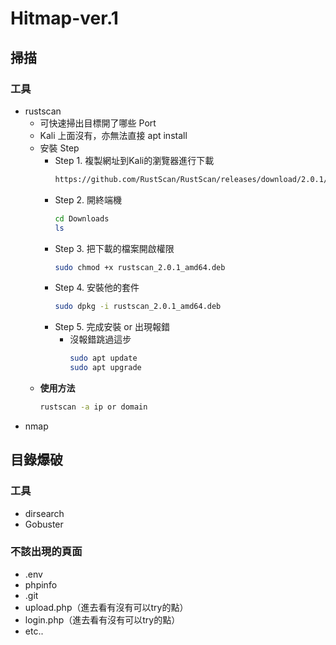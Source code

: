 # Hitmap-ver.1

## 掃描

### 工具
  - rustscan
    -  可快速掃出目標開了哪些 Port
    -  Kali 上面沒有，亦無法直接 apt install
    -  安裝 Step
        - Step 1. 複製網址到Kali的瀏覽器進行下載
            ```sh
            https://github.com/RustScan/RustScan/releases/download/2.0.1/rustscan_2.0.1_amd64.deb
            ```
        - Step 2. 開終端機
            ```sh
            cd Downloads
            ls
            ```
        - Step 3. 把下載的檔案開啟權限
            ```sh
            sudo chmod +x rustscan_2.0.1_amd64.deb
            ```
        - Step 4. 安裝他的套件
            ```sh
            sudo dpkg -i rustscan_2.0.1_amd64.deb
            ```
        - Step 5. 完成安裝 or 出現報錯
          - 沒報錯跳過這步 
            ```sh
            sudo apt update
            sudo apt upgrade
            ```
    - **使用方法**
      ```zsh
      rustscan -a ip or domain
      ```
  - nmap

## 目錄爆破

### 工具
  - dirsearch
  - Gobuster
### 不該出現的頁面
  - .env
  - phpinfo
  - .git
  - upload.php（進去看有沒有可以try的點）
  - login.php（進去看有沒有可以try的點）
  - etc..
